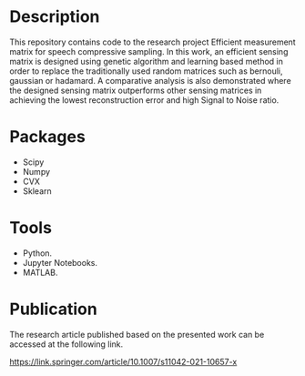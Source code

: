 # Description
This repository contains code to the research project Efficient measurement matrix for speech compressive sampling. In this work, an efficient sensing matrix is designed using genetic algorithm and learning based method in order to replace the traditionally used random matrices such as bernouli, gaussian or hadamard. A comparative analysis is also demonstrated where the designed sensing matrix outperforms other sensing matrices in achieving the lowest reconstruction error and high Signal to Noise ratio. 

# Packages
* Scipy
* Numpy
* CVX
* Sklearn

# Tools
* Python.
* Jupyter Notebooks.
* MATLAB.

# Publication
The research article published based on the presented work can be accessed at the following link.

https://link.springer.com/article/10.1007/s11042-021-10657-x
